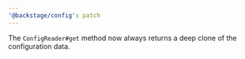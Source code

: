 ```yaml
---
'@backstage/config': patch
---
```


The `ConfigReader#get` method now always returns a deep clone of the configuration data.
